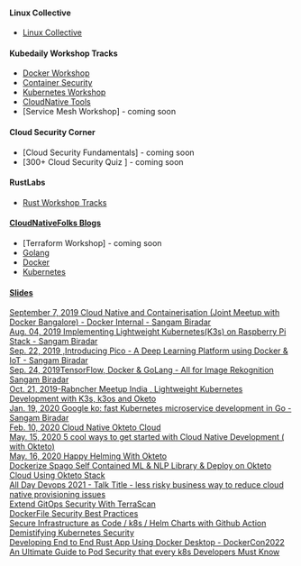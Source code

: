 #### Linux Collective 
- [Linux Collective](https://linuxcollective.github.io)

#### Kubedaily Workshop Tracks
- [Docker Workshop](https://kubedaily.com/docs/0.0.1/)
- [Container Security](https://kubedaily.com/docs/0.0.1/container-security/)
- [Kubernetes Workshop](https://kubedaily.com/docs/0.0.1/k8s/)
- [CloudNative Tools](https://kubedaily.com/cloudnativetools/)
- [Service Mesh Workshop] - coming soon 

#### Cloud Security Corner 
- [Cloud Security Fundamentals] - coming soon
- [300+ Cloud Security Quiz ] - coming soon 
#### RustLabs
- [Rust Workshop Tracks ](https://rustlabs.github.io) 

#### [CloudNativeFolks Blogs](https://blog.cloudnativefolks.org)  
- [Terraform Workshop] - coming soon
- [Golang](https://blog.cloudnativefolks.org/series/gopherlabs) 
- [Docker](https://blog.cloudnativefolks.org/series/learn-docker) 
- [Kubernetes](https://blog.cloudnativefolks.org/series/learn-k8s) 


#### [Slides](https://slides.com/sangambiradar)

[September 7, 2019 Cloud Native and Containerisation (Joint Meetup with Docker Bangalore) - Docker Internal - Sangam Biradar](https://www.slideshare.net/sangambiradar370/september-7-2019-cloud-native-and-containerisation-joint-meetup-with-docker-bangalore-docker-internal-sangam-biradar) <br>
[ Aug. 04, 2019 Implementing Lightweight Kubernetes(K3s) on Raspberry Pi Stack - Sangam Biradar](https://www.slideshare.net/sangambiradar370/implementing-lightweight-kubernetesk3s-on-raspberry-pi-stack-sangam-biradar)<br>
[Sep. 22, 2019 ,Introducing Pico - A Deep Learning Platform using Docker & IoT - Sangam Biradar
](https://www.slideshare.net/sangambiradar370/introducing-pico-a-deep-learning-platform-using-docker-iot-sangam-biradar)<br>
[Sep. 24, 2019TensorFlow, Docker & GoLang - All for Image Rekognition Sangam Biradar](https://www.slideshare.net/sangambiradar370/tensorflow-docker-golang-all-for-image-rekognition-sangam-biradarengineitops)<br>
[Oct. 21, 2019-Rabncher Meetup India , Lightweight Kubernetes Development with K3s, k3os and Oketo](https://www.slideshare.net/sangambiradar370/rabncher-meetup-india-lightweight-kubernetes-development-with-k3s-k3os-and-oketo) <br>
[Jan. 19, 2020 Google ko: fast Kubernetes microservice development in Go - Sangam Biradar](https://www.slideshare.net/sangambiradar370/google-ko-fast-kubernetes-microservice-development-in-go-sangam-biradar-engineitops)<br>
[Feb. 10, 2020 Cloud Native Okteto Cloud](https://www.slideshare.net/sangambiradar370/cloud-native-okteto-cloud) <br> 
[May. 15, 2020 5 cool ways to get started with Cloud Native Development ( with Okteto)](https://www.slideshare.net/sangambiradar370/5-cool-ways-to-get-started-with-cloud-native-development-with-okteto) <br> 
[May. 16, 2020 Happy Helming With Okteto](https://www.slideshare.net/sangambiradar370/happy-helming-with-okteto) <br>
[Dockerize Spago Self Contained ML & NLP Library & Deploy on Okteto Cloud Using Okteto Stack](https://www.linkedin.com/in/sangambiradar/details/featured/1612179458750/single-media-viewer/)<br>
[All Day Devops 2021 - Talk Title - less risky business way to reduce cloud native provisioning issues](https://slides.com/sangambiradar/addo-sangambiradar)<br>
[Extend GitOps Security With TerraScan](https://slides.com/sangambiradar/extend-gitops-security-with-terrascan)<br>
[DockerFile Security Best Practices ](https://slides.com/sangambiradar/dockerfile-best-practices/fullscreen)<br>
[Secure Infrastructure as Code / k8s / Helm Charts with Github Action](https://slides.com/sangambiradar/iac-terrascan-github-action)<br>
[Demistifying Kubernetes Security](https://slides.com/sangambiradar/demistifying-kubernetes-security/fullscreen)<br>
[Developing End to End Rust App Using Docker Desktop - DockerCon2022](https://slides.com/sangambiradar/dockercon2022)<br>
[An Ultimate Guide to Pod Security that every k8s Developers Must Know](https://slides.com/sangambiradar/pod-security)<br>

